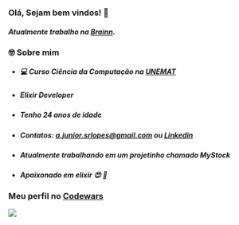 ### Olá, Sejam bem vindos! 👋

 <h5>Atualmente trabalho na <a href="https://apply.workable.com/brainn/" target="_blank">Brainn</a>.</h5>


### 🤓 Sobre mim 

- #####  💻 Curso Ciência da Computação na [UNEMAT]('http://portal.unemat.br/')

- ##### Elixir Developer

- ##### Tenho 24 anos de idade

- ##### Contatos: a.junior.srlopes@gmail.com ou <a href="https://www.linkedin.com/in/amor%C3%A9sio-de-souza-429ba314b/" target="_blank">Linkedin</a>

- ##### Atualmente trabalhando em um projetinho chamado MyStock

- ##### Apaixonado em elixir 😍 🥰

### Meu perfil no <a href="https://www.codewars.com/users/Asrlopes" target="_blank">Codewars</a>

<img src="https://www.codewars.com/users/Asrlopes/badges/large" />
